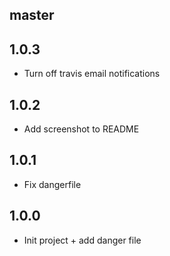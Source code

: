 ## master

## 1.0.3

* Turn off travis email notifications

## 1.0.2

* Add screenshot to README

## 1.0.1

* Fix dangerfile

## 1.0.0

* Init project + add danger file
